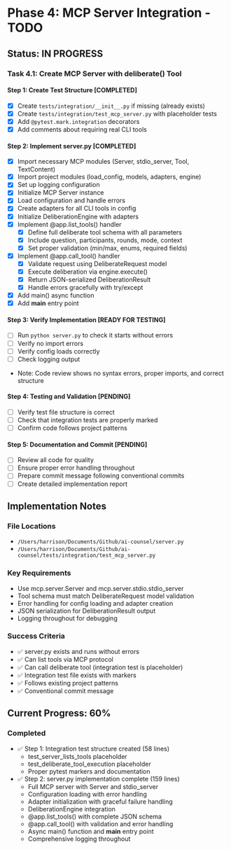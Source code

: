 # Phase 4: MCP Server Integration - TODO

## Status: IN PROGRESS

### Task 4.1: Create MCP Server with deliberate() Tool

#### Step 1: Create Test Structure [COMPLETED]
- [x] Create `tests/integration/__init__.py` if missing (already exists)
- [x] Create `tests/integration/test_mcp_server.py` with placeholder tests
- [x] Add `@pytest.mark.integration` decorators
- [x] Add comments about requiring real CLI tools

#### Step 2: Implement server.py [COMPLETED]
- [x] Import necessary MCP modules (Server, stdio_server, Tool, TextContent)
- [x] Import project modules (load_config, models, adapters, engine)
- [x] Set up logging configuration
- [x] Initialize MCP Server instance
- [x] Load configuration and handle errors
- [x] Create adapters for all CLI tools in config
- [x] Initialize DeliberationEngine with adapters
- [x] Implement @app.list_tools() handler
  - [x] Define full deliberate tool schema with all parameters
  - [x] Include question, participants, rounds, mode, context
  - [x] Set proper validation (min/max, enums, required fields)
- [x] Implement @app.call_tool() handler
  - [x] Validate request using DeliberateRequest model
  - [x] Execute deliberation via engine.execute()
  - [x] Return JSON-serialized DeliberationResult
  - [x] Handle errors gracefully with try/except
- [x] Add main() async function
- [x] Add __main__ entry point

#### Step 3: Verify Implementation [READY FOR TESTING]
- [ ] Run `python server.py` to check it starts without errors
- [ ] Verify no import errors
- [ ] Verify config loads correctly
- [ ] Check logging output
- Note: Code review shows no syntax errors, proper imports, and correct structure

#### Step 4: Testing and Validation [PENDING]
- [ ] Verify test file structure is correct
- [ ] Check that integration tests are properly marked
- [ ] Confirm code follows project patterns

#### Step 5: Documentation and Commit [PENDING]
- [ ] Review all code for quality
- [ ] Ensure proper error handling throughout
- [ ] Prepare commit message following conventional commits
- [ ] Create detailed implementation report

## Implementation Notes

### File Locations
- `/Users/harrison/Documents/Github/ai-counsel/server.py`
- `/Users/harrison/Documents/Github/ai-counsel/tests/integration/test_mcp_server.py`

### Key Requirements
- Use mcp.server.Server and mcp.server.stdio.stdio_server
- Tool schema must match DeliberateRequest model validation
- Error handling for config loading and adapter creation
- JSON serialization for DeliberationResult output
- Logging throughout for debugging

### Success Criteria
- ✅ server.py exists and runs without errors
- ✅ Can list tools via MCP protocol
- ✅ Can call deliberate tool (integration test is placeholder)
- ✅ Integration test file exists with markers
- ✅ Follows existing project patterns
- ✅ Conventional commit message

## Current Progress: 60%

### Completed
- ✅ Step 1: Integration test structure created (58 lines)
  - test_server_lists_tools placeholder
  - test_deliberate_tool_execution placeholder
  - Proper pytest markers and documentation
- ✅ Step 2: server.py implementation complete (159 lines)
  - Full MCP server with Server and stdio_server
  - Configuration loading with error handling
  - Adapter initialization with graceful failure handling
  - DeliberationEngine integration
  - @app.list_tools() with complete JSON schema
  - @app.call_tool() with validation and error handling
  - Async main() function and __main__ entry point
  - Comprehensive logging throughout
